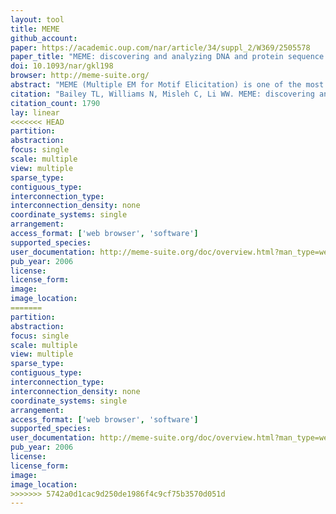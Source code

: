 ```yaml
---
layout: tool 
title: MEME
github_account: 
paper: https://academic.oup.com/nar/article/34/suppl_2/W369/2505578
paper_title: "MEME: discovering and analyzing DNA and protein sequence motifs."
doi: 10.1093/nar/gkl198
browser: http://meme-suite.org/
abstract: "MEME (Multiple EM for Motif Elicitation) is one of the most widely used tools for searching for novel ‘signals’ in sets of biological sequences. Applications include the discovery of new transcription factor binding sites and protein domains. MEME works by searching for repeated, ungapped sequence patterns that occur in the DNA or protein sequences provided by the user. Users can perform MEME searches via the web server hosted by the National Biomedical Computation Resource ( http://meme.nbcr.net ) and several mirror sites. Through the same web server, users can also access the Motif Alignment and Search Tool to search sequence databases for matches to motifs encoded in several popular formats. By clicking on buttons in the MEME output, users can compare the motifs discovered in their input sequences with databases of known motifs, search sequence databases for matches to the motifs and display the motifs in various formats. This article describes the freely accessible web server and its architecture, and discusses ways to use MEME effectively to find new sequence patterns in biological sequences and analyze their significance."
citation: "Bailey TL, Williams N, Misleh C, Li WW. MEME: discovering and analyzing DNA and protein sequence motifs. Nucleic Acids Res. academic.oup.com; 2006;34: W369–73."
citation_count: 1790
lay: linear
<<<<<<< HEAD
partition:
abstraction:
focus: single
scale: multiple
view: multiple
sparse_type:
contiguous_type:
interconnection_type:
interconnection_density: none
coordinate_systems: single
arrangement:
access_format: ['web browser', 'software']
supported_species:
user_documentation: http://meme-suite.org/doc/overview.html?man_type=web
pub_year: 2006
license:
license_form:
image:
image_location:  
=======
partition: 
abstraction: 
focus: single
scale: multiple
view: multiple
sparse_type: 
contiguous_type: 
interconnection_type: 
interconnection_density: none
coordinate_systems: single
arrangement: 
access_format: ['web browser', 'software']
supported_species: 
user_documentation: http://meme-suite.org/doc/overview.html?man_type=web
pub_year: 2006
license: 
license_form: 
image: 
image_location: 
>>>>>>> 5742a0d1cac9d250de1986f4c9cf75b3570d051d
---
```

